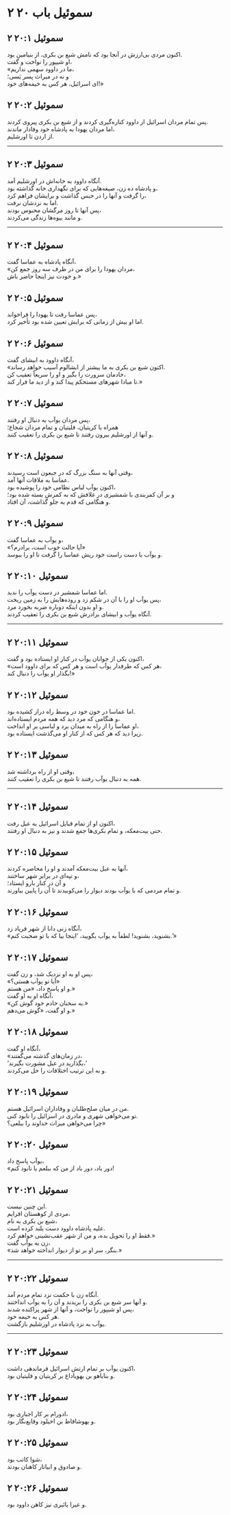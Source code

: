 # ۲ سموئیل باب ۲۰

## ۲ سموئیل ۲۰:۱

اکنون مردی بی‌ارزش در آنجا بود که نامش شبع بن بکری، از بنیامین بود.  
او شیپور را نواخت و گفت،  
«ما در داوود سهمی نداریم،  
و نه در میراث پسر یَسی؛  
ای اسرائیل، هر کس به خیمه‌های خود!»  

## ۲ سموئیل ۲۰:۲

پس تمام مردان اسرائیل از داوود کناره‌گیری کردند و از شبع بن بکری پیروی کردند.  
اما مردان یهودا به پادشاه خود وفادار ماندند،  
از اردن تا اورشلیم.

---

## ۲ سموئیل ۲۰:۳

آنگاه داوود به خانه‌اش در اورشلیم آمد.  
و پادشاه ده زن، صیغه‌هایی که برای نگهداری خانه گذاشته بود،  
را گرفت و آنها را در حبس گذاشت و برایشان فراهم کرد،  
اما به نزدشان نرفت.  
پس آنها تا روز مرگشان محبوس بودند،  
و مانند بیوه‌ها زندگی می‌کردند.

---

## ۲ سموئیل ۲۰:۴

آنگاه پادشاه به عماسا گفت،  
«مردان یهودا را برای من در ظرف سه روز جمع کن،  
و خودت نیز اینجا حاضر باش.»

## ۲ سموئیل ۲۰:۵

پس عماسا رفت تا یهودا را فراخواند،  
اما او بیش از زمانی که برایش تعیین شده بود تأخیر کرد.

## ۲ سموئیل ۲۰:۶

آنگاه داوود به ابیشای گفت،  
«اکنون شبع بن بکری به ما بیشتر از ابشالوم آسیب خواهد رساند.  
خادمان سرورت را بگیر و او را سریعاً تعقیب کن،  
تا مبادا شهرهای مستحکم پیدا کند و از دید ما فرار کند.»

## ۲ سموئیل ۲۰:۷

پس مردان یوآب به دنبال او رفتند،  
همراه با کریتیان، فلیتیان و تمام مردان شجاع؛  
و آنها از اورشلیم بیرون رفتند تا شبع بن بکری را تعقیب کنند.

## ۲ سموئیل ۲۰:۸

وقتی آنها به سنگ بزرگ که در جبعون است رسیدند،  
عماسا به ملاقات آنها آمد.  
اکنون یوآب لباس نظامی خود را پوشیده بود،  
و بر آن کمربندی با شمشیری در غلافش که به کمرش بسته شده بود؛  
و هنگامی که قدم به جلو گذاشت، آن افتاد.

## ۲ سموئیل ۲۰:۹

و یوآب به عماسا گفت،  
«آیا حالت خوب است، برادرم؟»  
و یوآب با دست راست خود ریش عماسا را گرفت تا او را ببوسد.

## ۲ سموئیل ۲۰:۱۰

اما عماسا شمشیر در دست یوآب را ندید.  
پس یوآب او را با آن در شکم زد و روده‌هایش را به زمین ریخت،  
و او بدون اینکه دوباره ضربه بخورد مرد.  
آنگاه یوآب و ابیشای برادرش شبع بن بکری را تعقیب کردند.

---

## ۲ سموئیل ۲۰:۱۱

اکنون یکی از جوانان یوآب در کنار او ایستاده بود و گفت،  
«هر کس که طرفدار یوآب است و هر کس که برای داوود است،  
بگذار او یوآب را دنبال کند!»

## ۲ سموئیل ۲۰:۱۲

اما عماسا در خون خود در وسط راه دراز کشیده بود.  
و هنگامی که مرد دید که همه مردم ایستاده‌اند،  
او عماسا را از راه به میدان برد و لباسی بر او انداخت،  
زیرا دید که هر کس که از کنار او می‌گذشت ایستاده بود.

## ۲ سموئیل ۲۰:۱۳

وقتی او از راه برداشته شد،  
همه به دنبال یوآب رفتند تا شبع بن بکری را تعقیب کنند.

---

## ۲ سموئیل ۲۰:۱۴

اکنون او از تمام قبایل اسرائیل به عبل رفت،  
حتی بیت‌معکه، و تمام بکری‌ها جمع شدند و نیز به دنبال او رفتند.

## ۲ سموئیل ۲۰:۱۵

آنها به عبل بیت‌معکه آمدند و او را محاصره کردند،  
و تپه‌ای در برابر شهر ساختند،  
و آن در کنار بارو ایستاد؛  
و تمام مردمی که با یوآب بودند دیوار را می‌کوبیدند تا آن را پایین بیاورند.

## ۲ سموئیل ۲۰:۱۶

آنگاه زنی دانا از شهر فریاد زد،  
«بشنوید، بشنوید! لطفاً به یوآب بگویید، ‘اینجا بیا که با تو صحبت کنم.’»

## ۲ سموئیل ۲۰:۱۷

پس او به او نزدیک شد، و زن گفت،  
«آیا تو یوآب هستی؟»  
و او پاسخ داد، «من هستم.»  
آنگاه او به او گفت،  
«به سخنان خادم خود گوش کن.»  
و او گفت، «گوش می‌دهم.»

## ۲ سموئیل ۲۰:۱۸

آنگاه او گفت،  
«در زمان‌های گذشته می‌گفتند،  
‘بگذارید در عبل مشورت بگیرند،’  
و به این ترتیب اختلافات را حل می‌کردند.

## ۲ سموئیل ۲۰:۱۹

من در میان صلح‌طلبان و وفاداران اسرائیل هستم.  
تو می‌خواهی شهری و مادری در اسرائیل را نابود کنی.  
چرا می‌خواهی میراث خداوند را ببلعی؟»

## ۲ سموئیل ۲۰:۲۰

یوآب پاسخ داد،  
«دور باد، دور باد از من که ببلعم یا نابود کنم!

## ۲ سموئیل ۲۰:۲۱

این چنین نیست.  
مردی از کوهستان افرایم،  
شبع بن بکری به نام،  
علیه پادشاه داوود دست بلند کرده است.  
فقط او را تحویل بده، و من از شهر عقب‌نشینی خواهم کرد.»  
زن به یوآب گفت،  
«بنگر، سر او بر تو از دیوار انداخته خواهد شد.»

---

## ۲ سموئیل ۲۰:۲۲

آنگاه زن با حکمت نزد تمام مردم آمد.  
و آنها سر شبع بن بکری را بریدند و آن را به یوآب انداختند.  
پس او شیپور را نواخت، و آنها از شهر پراکنده شدند،  
هر کس به خیمه خود.  
یوآب به نزد پادشاه در اورشلیم بازگشت.

---

## ۲ سموئیل ۲۰:۲۳

اکنون یوآب بر تمام ارتش اسرائیل فرماندهی داشت،  
و بنایاهو بن یهویاداع بر کریتیان و فلیتیان بود.

## ۲ سموئیل ۲۰:۲۴

ادورام بر کار اجباری بود،  
و یهوشافاط بن اخیلود وقایع‌نگار بود.

## ۲ سموئیل ۲۰:۲۵

شوا کاتب بود،  
و صادوق و ابیاتار کاهنان بودند.

## ۲ سموئیل ۲۰:۲۶

و عیرا یائیری نیز کاهن داوود بود.
